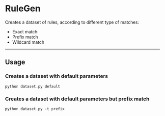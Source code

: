 # RuleGen

Creates a dataset of rules, according to different type of matches:

- Exact match
- Prefix match
- Wildcard match

-------

## Usage

### Creates a dataset with default parameters

```
python dataset.py default
```

### Creates a dataset with default parameters but prefix match

```
python dataset.py -t prefix
```
